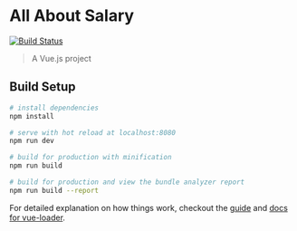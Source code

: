 # All About Salary

[![Build Status](https://travis-ci.org/TonPC64/all-about-salary.svg?branch=master)](https://travis-ci.org/TonPC64/all-about-salary)

> A Vue.js project

## Build Setup

``` bash
# install dependencies
npm install

# serve with hot reload at localhost:8080
npm run dev

# build for production with minification
npm run build

# build for production and view the bundle analyzer report
npm run build --report
```

For detailed explanation on how things work, checkout the [guide](http://vuejs-templates.github.io/webpack/) and [docs for vue-loader](http://vuejs.github.io/vue-loader).
